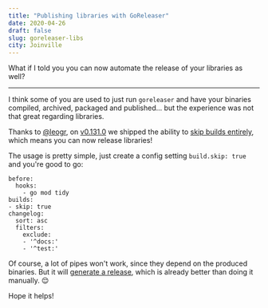 ```yaml
---
title: "Publishing libraries with GoReleaser"
date: 2020-04-26
draft: false
slug: goreleaser-libs
city: Joinville
---
```


What if I told you you can now automate the release of your libraries as well?

---

I think some of you are used to just run `goreleaser` and have your binaries compiled, archived, packaged and published... but the experience was not that great regarding libraries.

Thanks to [@leogr](https://github.com/leogr), on [v0.131.0](https://github.com/goreleaser/goreleaser/releases/tag/v0.131.0) we shipped the ability to [skip builds entirely](https://github.com/goreleaser/goreleaser/pull/1419), which means you can now release libraries!

The usage is pretty simple, just create a config setting `build.skip: true` and you're good to go:

```
before:
  hooks:
    - go mod tidy
builds:
- skip: true
changelog:
  sort: asc
  filters:
    exclude:
    - '^docs:'
    - '^test:'
```

Of course, a lot of pipes won't work, since they depend on the produced binaries. But it will [generate a release](https://github.com/caarlos0/env/releases/tag/v6.2.2), which is already better than doing it manually. 😌

Hope it helps!